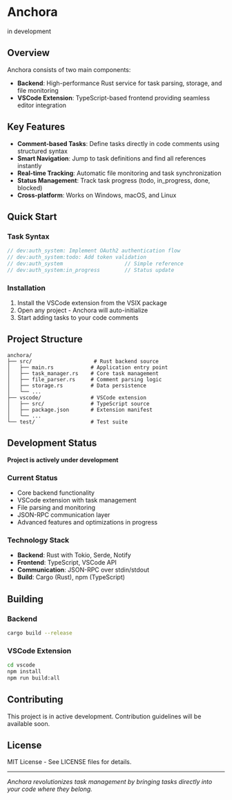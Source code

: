 # Anchora

in development

## Overview

Anchora consists of two main components:
- **Backend**: High-performance Rust service for task parsing, storage, and file monitoring
- **VSCode Extension**: TypeScript-based frontend providing seamless editor integration

## Key Features

-  **Comment-based Tasks**: Define tasks directly in code comments using structured syntax
-  **Smart Navigation**: Jump to task definitions and find all references instantly  
-  **Real-time Tracking**: Automatic file monitoring and task synchronization
-  **Status Management**: Track task progress (todo, in_progress, done, blocked)
-  **Cross-platform**: Works on Windows, macOS, and Linux

## Quick Start

### Task Syntax
```rust
// dev:auth_system: Implement OAuth2 authentication flow
// dev:auth_system:todo: Add token validation
// dev:auth_system                    // Simple reference
// dev:auth_system:in_progress        // Status update
```

### Installation
1. Install the VSCode extension from the VSIX package
2. Open any project - Anchora will auto-initialize
3. Start adding tasks to your code comments

## Project Structure

```
anchora/
├── src/                    # Rust backend source
│   ├── main.rs            # Application entry point
│   ├── task_manager.rs    # Core task management
│   ├── file_parser.rs     # Comment parsing logic
│   ├── storage.rs         # Data persistence
│   └── ...
├── vscode/                # VSCode extension
│   ├── src/               # TypeScript source
│   ├── package.json       # Extension manifest
│   └── ...
└── test/                  # Test suite
```

## Development Status

**Project is actively under development**

### Current Status
- Core backend functionality
- VSCode extension with task management
- File parsing and monitoring
- JSON-RPC communication layer
- Advanced features and optimizations in progress

### Technology Stack
- **Backend**: Rust with Tokio, Serde, Notify
- **Frontend**: TypeScript, VSCode API
- **Communication**: JSON-RPC over stdin/stdout
- **Build**: Cargo (Rust), npm (TypeScript)

## Building

### Backend
```bash
cargo build --release
```

### VSCode Extension
```bash
cd vscode
npm install
npm run build:all
```

## Contributing

This project is in active development. Contribution guidelines will be available soon.

## License

MIT License - See LICENSE files for details.

---

*Anchora revolutionizes task management by bringing tasks directly into your code where they belong.*
